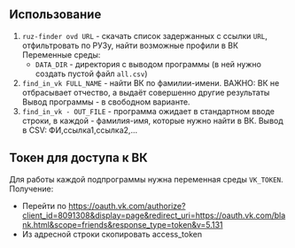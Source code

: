 ## Использование

1. `ruz-finder ovd URL` - скачать список задержанных с ссылки `URL`, отфильтровать по РУЗу, найти возможные профили в ВК
   Переменные среды:
   - `DATA_DIR` - директория с выводом программы (в ней нужно создать пустой файл `all.csv`)
2. `find_in_vk FULL_NAME` - найти ВК по фамилии-имени.
   ВАЖНО: ВК не отбрасывает отчество, а выдаёт совершенно другие результаты
   Вывод программы - в свободном варианте.
3. `find_in_vk - OUT_FILE` - программа ожидает в стандартном вводе строки, в каждой - фамилия-имя, которые нужно найти в ВК.
   Вывод в CSV: ФИ,ссылка1,ссылка2,...

## Токен для доступа к ВК
Для работы каждой подпрограммы нужна переменная среды `VK_TOKEN`.
Получение:
- Перейти по https://oauth.vk.com/authorize?client_id=8091308&display=page&redirect_uri=https://oauth.vk.com/blank.html&scope=friends&response_type=token&v=5.131
- Из адресной строки скопировать access_token
